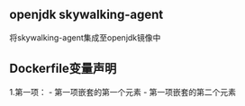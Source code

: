 ## openjdk skywalking-agent
将skywalking-agent集成至openjdk镜像中

## Dockerfile变量声明
1.第一项：
    - 第一项嵌套的第一个元素
    - 第一项嵌套的第二个元素
